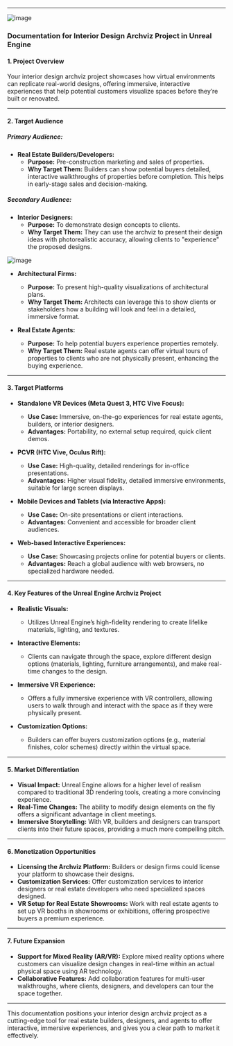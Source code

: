 
---
![image](https://github.com/user-attachments/assets/0c811325-a77e-4f8c-b0a3-6b6318ad7488)

### **Documentation for Interior Design Archviz Project in Unreal Engine**

#### **1. Project Overview**
Your interior design archviz project showcases how virtual environments can replicate real-world designs, offering immersive, interactive experiences that help potential customers visualize spaces before they’re built or renovated.

---

#### **2. Target Audience**
##### **Primary Audience:**
- **Real Estate Builders/Developers:**
   - **Purpose:** Pre-construction marketing and sales of properties.
   - **Why Target Them:** Builders can show potential buyers detailed, interactive walkthroughs of properties before completion. This helps in early-stage sales and decision-making.
   
##### **Secondary Audience:**
- **Interior Designers:**
   - **Purpose:** To demonstrate design concepts to clients.
   - **Why Target Them:** They can use the archviz to present their design ideas with photorealistic accuracy, allowing clients to "experience" the proposed designs.

![image](https://github.com/user-attachments/assets/30eae949-da96-47d0-8ff8-159ff6600164)

- **Architectural Firms:**
   - **Purpose:** To present high-quality visualizations of architectural plans.
   - **Why Target Them:** Architects can leverage this to show clients or stakeholders how a building will look and feel in a detailed, immersive format.
   
- **Real Estate Agents:**
   - **Purpose:** To help potential buyers experience properties remotely.
   - **Why Target Them:** Real estate agents can offer virtual tours of properties to clients who are not physically present, enhancing the buying experience.

---

#### **3. Target Platforms**
- **Standalone VR Devices (Meta Quest 3, HTC Vive Focus):**
   - **Use Case:** Immersive, on-the-go experiences for real estate agents, builders, or interior designers.
   - **Advantages:** Portability, no external setup required, quick client demos.
   
- **PCVR (HTC Vive, Oculus Rift):**
   - **Use Case:** High-quality, detailed renderings for in-office presentations.
   - **Advantages:** Higher visual fidelity, detailed immersive environments, suitable for large screen displays.

- **Mobile Devices and Tablets (via Interactive Apps):**
   - **Use Case:** On-site presentations or client interactions.
   - **Advantages:** Convenient and accessible for broader client audiences.
   
- **Web-based Interactive Experiences:**
   - **Use Case:** Showcasing projects online for potential buyers or clients.
   - **Advantages:** Reach a global audience with web browsers, no specialized hardware needed.

---

#### **4. Key Features of the Unreal Engine Archviz Project**
- **Realistic Visuals:**
   - Utilizes Unreal Engine’s high-fidelity rendering to create lifelike materials, lighting, and textures.
   
- **Interactive Elements:**
   - Clients can navigate through the space, explore different design options (materials, lighting, furniture arrangements), and make real-time changes to the design.

- **Immersive VR Experience:**
   - Offers a fully immersive experience with VR controllers, allowing users to walk through and interact with the space as if they were physically present.

- **Customization Options:**
   - Builders can offer buyers customization options (e.g., material finishes, color schemes) directly within the virtual space.

---

#### **5. Market Differentiation**
- **Visual Impact:** Unreal Engine allows for a higher level of realism compared to traditional 3D rendering tools, creating a more convincing experience.
- **Real-Time Changes:** The ability to modify design elements on the fly offers a significant advantage in client meetings.
- **Immersive Storytelling:** With VR, builders and designers can transport clients into their future spaces, providing a much more compelling pitch.

---

#### **6. Monetization Opportunities**
- **Licensing the Archviz Platform:** Builders or design firms could license your platform to showcase their designs.
- **Customization Services:** Offer customization services to interior designers or real estate developers who need specialized spaces designed.
- **VR Setup for Real Estate Showrooms:** Work with real estate agents to set up VR booths in showrooms or exhibitions, offering prospective buyers a premium experience.

---

#### **7. Future Expansion**
- **Support for Mixed Reality (AR/VR):** Explore mixed reality options where customers can visualize design changes in real-time within an actual physical space using AR technology.
- **Collaborative Features:** Add collaboration features for multi-user walkthroughs, where clients, designers, and developers can tour the space together.

---

This documentation positions your interior design archviz project as a cutting-edge tool for real estate builders, designers, and agents to offer interactive, immersive experiences, and gives you a clear path to market it effectively.
